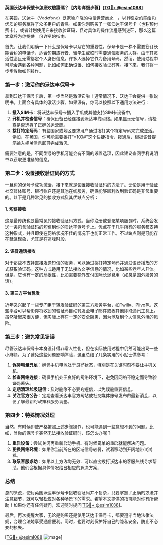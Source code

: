 **英国沃达丰保號卡怎麽收驗證碼？【内附详细步骤】[[TG💪+ @esim1088](https://t.me/s/esim1088)]**

在英国，沃达丰（Vodafone）是家喻户晓的电信运营商之一，以其稳定的网络和优质的服务赢得了众多用户的青睐。如果你刚购买了一张沃达丰保号卡（也称预付费卡），或者计划使用它来接收验证码，但对具体的操作流程感到迷茫，那么这篇文章将为你提供一份详尽的指南。

首先，让我们明确一下什么是保号卡以及它的重要性。保号卡是一种不需要签订长期合约的电话卡，适合短期旅行者、留学生或临时需要通信服务的人群。由于其灵活性高且无需绑定个人身份信息，许多人选择它作为备用号码。然而，使用过程中可能会遇到各种问题，比如如何正确设置、如何接收验证码等。接下来，我们将一步步教你如何操作。

### 第一步：激活你的沃达丰保号卡

拿到沃达丰保号卡后，第一步当然是激活它啦！通常情况下，沃达丰会提供一张说明书，上面会有具体的激活步骤。如果没有，你可以按照以下通用方法进行：

1. **插入SIM卡**：将沃达丰保号卡插入手机或其他支持SIM卡设备中。
2. **开机并检查信号**：确保设备已经连接到沃达丰的网络。如果显示无信号，请检查是否选择了正确的运营商。
3. **拨打特定号码**：有些国家或地区要求用户通过拨打某个特定号码来完成激活。例如，在英国，你可能需要拨打“*100#”这个快捷指令。拨通后，根据语音提示输入相关信息即可完成激活。

需要注意的是，不同型号的手机可能会有不同的设置选项，因此建议查阅手机说明书以获取更准确的信息。

### 第二步：设置接收验证码的方式

一旦你的保号卡成功激活，接下来就是设置接收验证码的方法了。无论是用于验证社交媒体账号、银行账户还是其他在线服务，确保能够顺利收到验证码是非常重要的。以下是几种常见的接收方式及其优缺点分析：

#### 1. 短信接收
这是最传统也是最常见的接收验证码方式。当你注册或登录某项服务时，系统会发送一条包含验证码的短信到你的沃达丰保号卡上。优点在于几乎所有的服务都支持这种形式，并且即使在网络状况不佳的情况下也能正常工作。不过缺点则是可能存在延迟现象，尤其是在高峰时段。

#### 2. 语音通话接收
对于那些不支持直接发送短信的服务，可以通过拨打特定号码并通过语音播放的方式获取验证码。这种方式适用于无法接收文字信息的情况，比如某些老年人群体。但是，它也有一定的局限性，比如需要额外支付国际长途费用（如果是国外服务的话）。

#### 3. 第三方平台转发
近年来兴起了一些专门用于转发验证码的第三方服务平台，如Twilio、Plivo等。这些平台可以帮助你将收到的验证码自动转发至电子邮件或者其他即时通讯工具上。虽然听起来很方便，但实际上存在一定的安全隐患，因为涉及到个人信息外泄的风险。

### 第三步：避免常见错误

尽管沃达丰保号卡本身设计得非常人性化，但在实际使用过程中仍然可能出现一些小麻烦。为了避免这些问题影响体验，这里总结了几条实用的小贴士供参考：

1. **保持电量充足**：确保手机电池处于良好状态，特别是在关键时刻不要让手机关机。
2. **检查网络连接**：确保手机处于良好的网络环境下，避免因网络不稳定而导致验证码丢失。
3. **定期清理垃圾短信**：及时删除不必要的短信，以免误删重要信息。
4. **关注官方公告**：定期查看沃达丰官方网站或社交媒体账号发布的最新消息，以便了解最新的政策和服务调整。

### 第四步：特殊情况处理

当然，有时候即使严格按照上述步骤操作，也可能遇到一些意想不到的问题。比如，当你的保号卡突然无法接收验证码时，该怎么办呢？

1. **重启设备**：尝试关闭再重新启动手机，有时候简单的重启就能解决问题。
2. **更换网络环境**：如果你当前所在的区域信号较弱，试着移动到开阔地带试试看。
3. **联系客服求助**：如果以上方法均无效，可以直接拨打沃达丰的客服热线寻求帮助。他们会根据具体情况给出相应的解决方案。

### 总结

总的来说，使用英国沃达丰保号卡接收验证码并不复杂，只要掌握了正确的方法并注意细节，就可以轻松应对各种场景下的需求。希望本文提供的指南能对你有所帮助！如果你还有任何疑问，欢迎随时提问[[TG💪+ @esim1088](https://t.me/s/esim1088)]。

最后，再次提醒大家，无论是购买还是使用沃达丰保号卡，都要遵守当地法律法规，合理合法地享受通信便利。同时，也要时刻保护好自己的隐私安全，防止不必要的损失。

[[TG💪+ @esim1088](https://t.me/s/esim1088) ![Image](https://i.postimg.cc/4NQfJmqS/Snipaste-2025-05-13-00-14-12.png)]